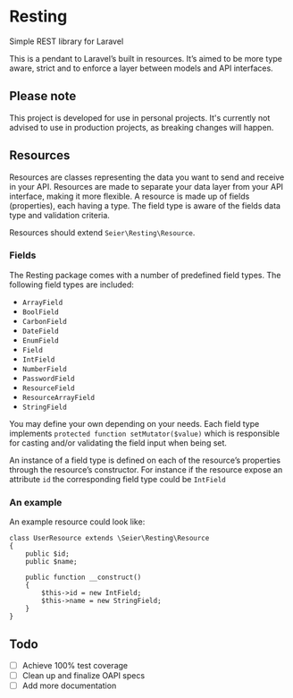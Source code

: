 # Resting
Simple REST library for Laravel

This is a pendant to Laravel’s built in resources. It’s aimed to be more type aware, strict and to enforce a layer between models and API interfaces.

## Please note
This project is developed for use in personal projects. It's currently not advised to use in production projects, as breaking changes will happen.

## Resources
Resources are classes representing the data you want to send and receive in your API. Resources are made to separate your data layer from your API interface, making it more flexible. A resource is made up of fields (properties), each having a type. The field type is aware of the fields data type and validation criteria.

Resources should extend `Seier\Resting\Resource`.

### Fields
The Resting package comes with a number of predefined field types. The following field types are included:

- `ArrayField`
- `BoolField`
- `CarbonField`
- `DateField`
- `EnumField`
- `Field`
- `IntField`
- `NumberField`
- `PasswordField`
- `ResourceField`
- `ResourceArrayField`
- `StringField`

You may define your own depending on your needs. Each field type implements `protected function setMutator($value)` which is responsible for casting and/or validating the field input when being set.

An instance of a field type is defined on each of the resource’s properties through the resource’s constructor. For instance if the resource expose an attribute `id` the corresponding field type could be `IntField`

### An example

An example resource could look like:

```
class UserResource extends \Seier\Resting\Resource
{
	public $id;
	public $name;

	public function __construct()
	{
		$this->id = new IntField;
		$this->name = new StringField;
	}
}
```

## Todo

- [ ] Achieve 100% test coverage
- [ ] Clean up and finalize OAPI specs
- [ ] Add more documentation
